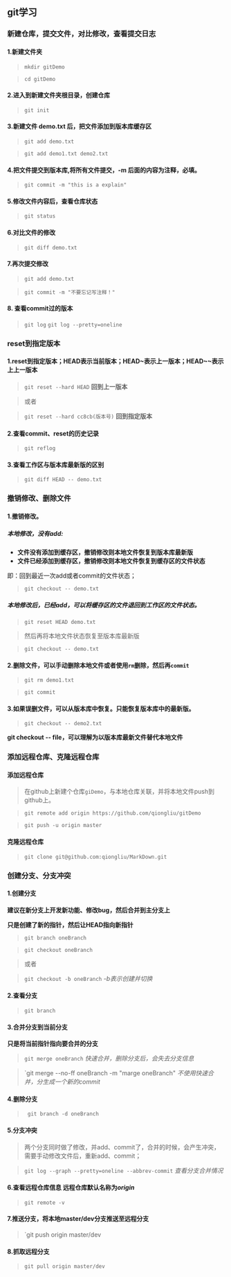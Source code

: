 ## git学习

### 新建仓库，提交文件，对比修改，查看提交日志

#### 1.新建文件夹
> `mkdir gitDemo`

> `cd gitDemo`

#### 2.进入到新建文件夹根目录，创建仓库
> `git init`


#### 3.新建文件 demo.txt 后，把文件添加到版本库缓存区
> `git add demo.txt`

> `git add demo1.txt demo2.txt`

#### 4.把文件提交到版本库,将所有文件提交，-m 后面的内容为注释，必填。
> `git commit -m "this is a explain"`

#### 5.修改文件内容后，查看仓库状态
> `git status`

#### 6.对比文件的修改
> `git diff demo.txt`

#### 7.再次提交修改
> `git add demo.txt`

> `git commit -m "不要忘记写注释！"`

#### 8. 查看commit过的版本
> `git log`
> `git log --pretty=oneline`

### reset到指定版本

#### 1.reset到指定版本；HEAD表示当前版本；HEAD~表示上一版本；HEAD~~表示上上一版本
> `git reset --hard HEAD` **回到上一版本**

> 或者

> `git reset --hard cc8cb(版本号)` **回到指定版本**

#### 2.查看commit、reset的历史记录
>  `git reflog`

#### 3.查看工作区与版本库最新版的区别
> `git diff HEAD -- demo.txt`

### 撤销修改、删除文件

#### 1.撤销修改。
##### 本地修改，没有add:
- **文件没有添加到缓存区，撤销修改则本地文件恢复到版本库最新版**
- **文件已经添加到缓存区，撤销修改则本地文件恢复到缓存区的文件状态**

即：回到最近一次add或者commit的文件状态；

> `git checkout -- demo.txt`

##### 本地修改后，已经add，可以将缓存区的文件退回到工作区的文件状态。
> `git reset HEAD demo.txt`

> 然后再将本地文件状态恢复至版本库最新版

> `git checkout -- demo.txt`

#### 2.删除文件，可以手动删除本地文件或者使用`rm`删除，然后再`commit`
> `git rm demo1.txt`

> `git commit`

#### 3.如果误删文件，可以从版本库中恢复。只能恢复版本库中的最新版。
> `git checkout -- demo2.txt`

**git checkout -- file，可以理解为以版本库最新文件替代本地文件**

### 添加远程仓库、克隆远程仓库
#### 添加远程仓库
> 在github上新建个仓库`giDemo`，与本地仓库关联，并将本地文件push到github上。

> `git remote add origin https://github.com/qiongliu/gitDemo`

> `git push -u origin master`

#### 克隆远程仓库
> `git clone git@github.com:qiongliu/MarkDown.git` 

### 创建分支、分支冲突 

#### 1.创建分支 

**建议在新分支上开发新功能、修改bug，然后合并到主分支上**

**只是创建了新的指针，然后让HEAD指向新指针**

> `git branch oneBranch`

> `git checkout oneBranch`

> 或者

> `git checkout -b oneBranch` *-b表示创建并切换*

#### 2.查看分支
> `git branch`

#### 3.合并分支到当前分支

**只是将当前指针指向要合并的分支**

> `git merge oneBranch` *快速合并，删除分支后，会失去分支信息*

> `git merge --no-ff oneBranch -m "marge oneBranch" *不使用快速合并，分生成一个新的commit*

#### 4.删除分支
>` git branch -d oneBranch`

#### 5.分支冲突
> 两个分支同时做了修改，并add、commit了，合并的时候，会产生冲突，需要手动修改文件后，重新add、commit；

> `git log --graph --pretty=oneline --abbrev-commit` *查看分支合并情况*

#### 6.查看远程仓库信息 **远程仓库默认名称为*origin***
> `git remote -v`

#### 7.推送分支，将本地master/dev分支推送至远程分支
> `git push origin master/dev

#### 8.抓取远程分支
> `git pull origin master/dev`
